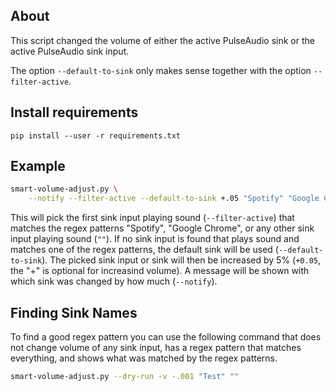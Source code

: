 ## About
This script changed the volume of either the active PulseAudio sink or the
active PulseAudio sink input.

The option `--default-to-sink` only makes sense together with the option
`--filter-active`.

## Install requirements
```
pip install --user -r requirements.txt
```

## Example

```sh
smart-volume-adjust.py \
    --notify --filter-active --default-to-sink +.05 "Spotify" "Google Chrome" ""
```

This will pick the first sink input playing sound (`--filter-active`) that
matches the regex patterns "Spotify", "Google Chrome", or any other sink input
playing sound (`""`).
If no sink input is found that plays sound and matches one of the regex
patterns, the default sink will be used (`--default-to-sink`).
The picked sink input or sink will then be increased by 5% (`+0.05`, the "+" is
optional for increasind volume).
A message will be shown with which sink was changed by how much (`--notify`).

## Finding Sink Names

To find a good regex pattern you can use the following command that does not
change volume of any sink input, has a regex pattern that matches everything,
and shows what was matched by the regex patterns.

```sh
smart-volume-adjust.py --dry-run -v -.001 "Test" ""
```
